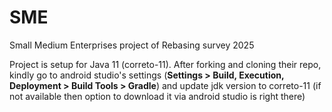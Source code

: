 # SME
Small Medium Enterprises project of Rebasing survey 2025

Project is setup for Java 11 (correto-11). After forking and cloning their repo, kindly go to android studio's settings (**Settings > Build, Execution, Deployment >  Build Tools > Gradle**) and update jdk version to correto-11 (if not available then option to download it via android studio is right there)
